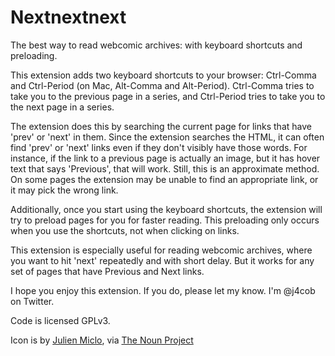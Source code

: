 # Nextnextnext

The best way to read webcomic archives: with keyboard shortcuts and preloading.

This extension adds two keyboard shortcuts to your browser: Ctrl-Comma and
Ctrl-Period (on Mac, Alt-Comma and Alt-Period). Ctrl-Comma tries to take
you to the previous page in a series, and Ctrl-Period tries to take you to the
next page in a series.

The extension does this by searching the current page for links that have 'prev'
or 'next' in them. Since the extension searches the HTML, it can often find 'prev' or
'next' links even if they don't visibly have those words. For instance, if the
link to a previous page is actually an image, but it has hover text that says
'Previous', that will work. Still, this is an approximate method. On some pages
the extension may be unable to find an appropriate link, or it may pick the
wrong link.

Additionally, once you start using the keyboard shortcuts, the extension will
try to preload pages for you for faster reading. This preloading only occurs
when you use the shortcuts, not when clicking on links.

This extension is especially useful for reading webcomic archives, where you
want to hit 'next' repeatedly and with short delay. But it works for any set of
pages that have Previous and Next links.

I hope you enjoy this extension. If you do, please let my know. I'm @j4cob on
Twitter.

Code is licensed GPLv3.

Icon is by [Julien Miclo](https://thenounproject.com/JulienMiclo/), via [The Noun
Project](https://thenounproject.com/)
